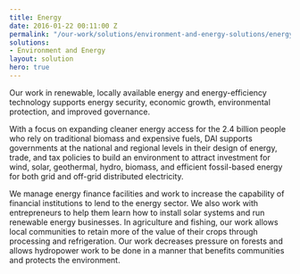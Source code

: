 ```yaml
---
title: Energy
date: 2016-01-22 00:11:00 Z
permalink: "/our-work/solutions/environment-and-energy-solutions/energy"
solutions:
- Environment and Energy
layout: solution
hero: true
---
```


Our work in renewable, locally available energy and energy-efficiency technology supports energy security, economic growth, environmental protection, and improved governance. 

With a focus on expanding cleaner energy access for the 2.4 billion people who rely on traditional biomass and expensive fuels, DAI supports governments at the national and regional levels in their design of energy, trade, and tax policies to build an environment to attract investment for wind, solar, geothermal, hydro, biomass, and efficient fossil-based energy for both grid and off-grid distributed electricity. 

We manage energy finance facilities and work to increase the capability of financial institutions to lend to the energy sector. We also work with entrepreneurs to help them learn how to install solar systems and run renewable energy businesses. In agriculture and fishing, our work allows local communities to retain more of the value of their crops through processing and refrigeration. Our work decreases pressure on forests and allows hydropower work to be done in a manner that benefits communities and protects the environment.  